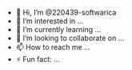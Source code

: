 - 👋 Hi, I’m @220439-softwarica
- 👀 I’m interested in ...
- 🌱 I’m currently learning ...
- 💞️ I’m looking to collaborate on ...
- 📫 How to reach me ...
- ⚡ Fun fact: ...

<!---
220439-softwarica/220439-softwarica is a ✨ special ✨ repository because its `README.md` (this file) appears on your GitHub profile.
You can click the Preview link to take a look at your changes.
--->
